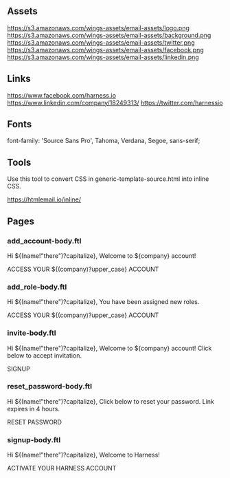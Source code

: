 ## Assets

https://s3.amazonaws.com/wings-assets/email-assets/logo.png
https://s3.amazonaws.com/wings-assets/email-assets/background.png
https://s3.amazonaws.com/wings-assets/email-assets/twitter.png
https://s3.amazonaws.com/wings-assets/email-assets/facebook.png
https://s3.amazonaws.com/wings-assets/email-assets/linkedin.png

## Links

https://www.facebook.com/harness.io
https://www.linkedin.com/company/18249313/
https://twitter.com/harnessio

## Fonts

font-family: 'Source Sans Pro', Tahoma, Verdana, Segoe, sans-serif;

## Tools

Use this tool to convert CSS in generic-template-source.html into inline CSS.

https://htmlemail.io/inline/

## Pages

### add_account-body.ftl

Hi ${(name!"there")?capitalize},
Welcome to ${company} account!

ACCESS YOUR ${(company)?upper_case} ACCOUNT


### add_role-body.ftl


Hi ${(name!"there")?capitalize},
You have been assigned new roles.
      
ACCESS YOUR ${(company)?upper_case} ACCOUNT

### invite-body.ftl

Hi ${(name!"there")?capitalize},
Welcome to ${company} account! Click below to accept invitation.

SIGNUP

### reset_password-body.ftl

Hi ${(name!"there")?capitalize},
Click below to reset your password. Link expires in 4 hours.

RESET PASSWORD

### signup-body.ftl

Hi ${(name!"there")?capitalize},
Welcome to Harness!

ACTIVATE YOUR HARNESS ACCOUNT